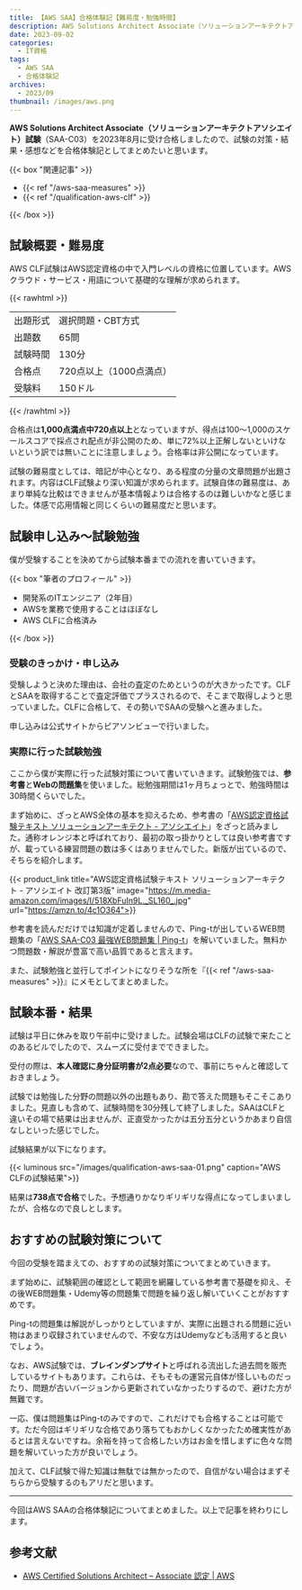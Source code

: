 ```yaml
---
title: 【AWS SAA】合格体験記【難易度・勉強時間】
description: AWS Solutions Architect Associate（ソリューションアーキテクトアソシエイト）試験（SAA-C03）を2022年8月に受け合格しましたので、試験の対策・結果・感想などを合格体験記としてまとめたいと思います。
date: 2023-09-02
categories: 
  - IT資格
tags: 
  - AWS SAA
  - 合格体験記
archives: 
  - 2023/09
thumbnail: /images/aws.png
---
```


**AWS Solutions Architect Associate（ソリューションアーキテクトアソシエイト）試験**（SAA-C03）を2023年8月に受け合格しましたので、試験の対策・結果・感想などを合格体験記としてまとめたいと思います。

{{< box "関連記事" >}}
<ul>
<li>{{< ref "/aws-saa-measures" >}}</li>
<li>{{< ref "/qualification-aws-clf" >}}</li>
</ul>
{{< /box >}}

## 試験概要・難易度

AWS CLF試験はAWS認定資格の中で入門レベルの資格に位置しています。AWSクラウド・サービス・用語について基礎的な理解が求められます。

{{< rawhtml >}}
<table>
<tbody>
<tr>
<td>出題形式</td>
<td>選択問題・CBT方式</td>
</tr>
<tr>
<td>出題数</td>
<td>65問</td>
</tr>
<tr>
<td>試験時間</td>
<td>130分</td>
</tr>
<tr>
<td>合格点</td>
<td>720点以上（1000点満点）</td>
</tr>
<tr>
<td>受験料</td>
<td>150ドル</td>
</tr>
</tbody>
</table>
{{< /rawhtml >}}

合格点は**1,000点満点中720点以上**となっていますが、得点は100～1,000のスケールスコアで採点され配点が非公開のため、単に72%以上正解しないといけないという訳では無いことに注意しましょう。合格率は非公開になっています。

試験の難易度としては、暗記が中心となり、ある程度の分量の文章問題が出題されます。内容はCLF試験より深い知識が求められます。試験自体の難易度は、あまり単純な比較はできませんが基本情報よりは合格するのは難しいかなと感じました。体感で応用情報と同じくらいの難易度だと思います。

## 試験申し込み～試験勉強

僕が受験することを決めてから試験本番までの流れを書いていきます。

{{< box "筆者のプロフィール" >}}
<ul>
<li>開発系のITエンジニア（2年目）</li>
<li>AWSを業務で使用することはほぼなし</li>
<li>AWS CLFに合格済み</li>
</ul>
{{< /box >}}

### 受験のきっかけ・申し込み

受験しようと決めた理由は、会社の査定のためというのが大きかったです。CLFとSAAを取得することで査定評価でプラスされるので、そこまで取得しようと思っていました。CLFに合格して、その勢いでSAAの受験へと進みました。

申し込みは公式サイトからピアソンビューで行いました。

### 実際に行った試験勉強

ここから僕が実際に行った試験対策について書いていきます。試験勉強では、**参考書**と**Webの問題集**を使いました。総勉強期間は1ヶ月ちょっとで、勉強時間は30時間くらいでした。

まず始めに、ざっとAWS全体の基本を抑えるため、参考書の「[AWS認定資格試験テキスト ソリューションアーキテクト - アソシエイト](https://amzn.to/4c1O364)」をざっと読みました。通称オレンジ本と呼ばれており、最初の取っ掛かりとしては良い参考書ですが、載っている練習問題の数は多くはありませんでした。新版が出ているので、そちらを紹介します。

{{< product_link title="AWS認定資格試験テキスト ソリューションアーキテクト - アソシエイト 改訂第3版" image="https://m.media-amazon.com/images/I/518XbFuIn9L._SL160_.jpg" url="https://amzn.to/4c1O364">}}

参考書を読んだだけでは知識が定着しませんので、Ping-tが出しているWEB問題集の「[AWS SAA-C03 最強WEB問題集 | Ping-t](https://mondai.ping-t.com/question_subjects/72)」を解いていました。無料かつ問題数・解説が豊富で高い品質であると言えます。

また、試験勉強と並行してポイントになりそうな所を『{{< ref "/aws-saa-measures" >}}』にメモとしてまとめました。

## 試験本番・結果

試験は平日に休みを取り午前中に受けました。試験会場はCLFの試験で来たことのあるビルでしたので、スムーズに受付までできました。

受付の際は、**本人確認に身分証明書が2点必要**なので、事前にちゃんと確認しておきましょう。

試験では勉強した分野の問題以外の出題もあり、勘で答えた問題もそこそこありました。見直しも含めて、試験時間を30分残して終了しました。SAAはCLFと違いその場で結果は出ませんが、正直受かったかは五分五分というかあまり自信なしといった感じでした。

試験結果が以下になります。

{{< luminous src="/images/qualification-aws-saa-01.png" caption="AWS CLFの試験結果">}}

結果は**738点で合格**でした。予想通りかなりギリギリな得点になってしまいましたが、合格なので良しとします。

## おすすめの試験対策について

今回の受験を踏まえての、おすすめの試験対策についてまとめていきます。

まず始めに、試験範囲の確認として範囲を網羅している参考書で基礎を抑え、その後WEB問題集・Udemy等の問題集で問題を繰り返し解いていくことがおすすめです。

Ping-tの問題集は解説がしっかりとしていますが、実際に出題される問題に近い物はあまり収録されていませんので、不安な方はUdemyなども活用すると良いでしょう。

なお、AWS試験では、**ブレインダンプサイト**と呼ばれる流出した過去問を販売しているサイトもあります。これらは、そもそもの運営元自体が怪しいものだったり、問題が古いバージョンから更新されていなかったりするので、避けた方が無難です。

一応、僕は問題集はPing-tのみですので、これだけでも合格することは可能です。ただ今回はギリギリな合格であり落ちてもおかしくなかったため確実性があるとは言えないですね。余裕を持って合格したい方はお金を惜しまずに色々な問題を解いていった方が良いでしょう。

加えて、CLF試験で得た知識は無駄では無かったので、自信がない場合はまずそちらから受験するのもアリだと思います。

* * *

今回はAWS SAAの合格体験記についてまとめました。以上で記事を終わりにします。

## 参考文献

* [AWS Certified Solutions Architect – Associate 認定 | AWS](https://aws.amazon.com/jp/certification/certified-solutions-architect-associate/)